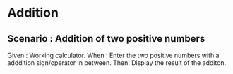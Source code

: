 # Addition

## Scenario : Addition of two positive numbers

Given : Working calculator.
When : Enter the two positive numbers with a adddition sign/operator in between.
Then: Display the result of the additon.
